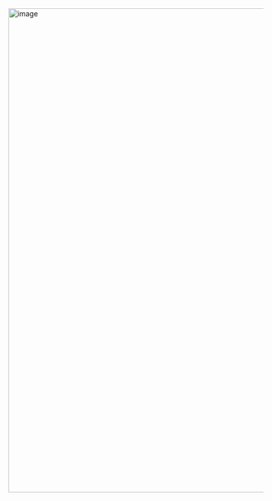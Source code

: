 
<img width="1738" height="957" alt="image" src="https://github.com/user-attachments/assets/86e8d92f-26f6-40cf-8830-c7bbf4276434" />
